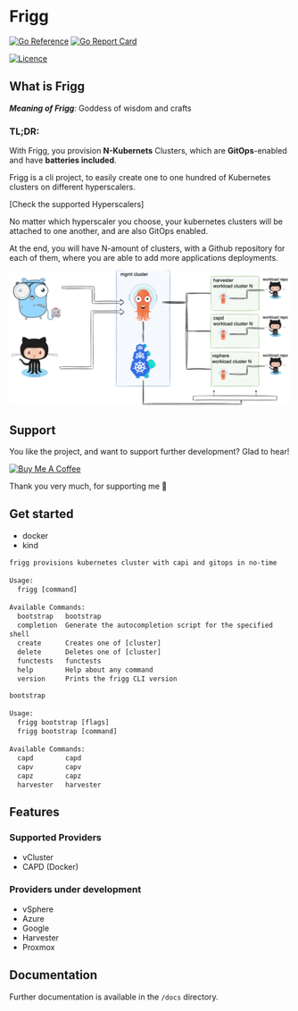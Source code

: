 # Frigg

[![Go Reference](https://pkg.go.dev/badge/github.com/PatrickLaabs/frigg.svg)](https://pkg.go.dev/github.com/PatrickLaabs/frigg)
[![Go Report Card](https://goreportcard.com/badge/github.com/PatrickLaabs/frigg)](https://goreportcard.com/badge/github.com/PatrickLaabs/frigg)

[![Licence](https://img.shields.io/github/license/Ileriayo/markdown-badges?style=for-the-badge)](./LICENSE)

## What is Frigg

***Meaning of Frigg**:* Goddess of wisdom and crafts

### **TL;DR**:
With Frigg, you provision **N-Kubernets** Clusters, which are **GitOps**-enabled and have **batteries included**.

Frigg is a cli project, to easily create one to one hundred 
of Kubernetes clusters on different hyperscalers.

[Check the supported Hyperscalers]

No matter which hyperscaler you choose, your kubernetes clusters will be
attached to one another, and are also GitOps enabled.

At the end, you will have N-amount of clusters, with a Github
repository for each of them, where you are able to add more applications deployments.

![Frigg Architecture Overview](assets/frigg_overview.png "Frigg Architecture Overview")

## Support

You like the project, and want to support further development?
Glad to hear!

<a href="https://www.buymeacoffee.com/patricklaabs" target="_blank"><img src="https://cdn.buymeacoffee.com/buttons/default-orange.png" alt="Buy Me A Coffee" height="41" width="174"></a>

Thank you very much, for supporting me 🚀

## Get started

- docker
- kind

```
frigg provisions kubernetes cluster with capi and gitops in no-time

Usage:
  frigg [command]

Available Commands:
  bootstrap   bootstrap
  completion  Generate the autocompletion script for the specified shell
  create      Creates one of [cluster]
  delete      Deletes one of [cluster]
  functests   functests
  help        Help about any command
  version     Prints the frigg CLI version
```

```
bootstrap

Usage:
  frigg bootstrap [flags]
  frigg bootstrap [command]

Available Commands:
  capd        capd
  capv        capv
  capz        capz
  harvester   harvester

```

## Features

### Supported Providers
- vCluster
- CAPD (Docker)

### Providers under development
- vSphere
- Azure
- Google
- Harvester
- Proxmox

## Documentation

Further documentation is available in the `/docs` directory.
